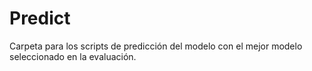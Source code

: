 # Predict

Carpeta para los scripts de predicción del modelo con el mejor modelo seleccionado en la evaluación.